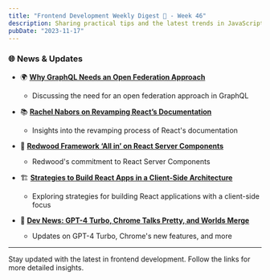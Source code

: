 ```yaml
---
title: "Frontend Development Weekly Digest 📰 - Week 46"
description: Sharing practical tips and the latest trends in JavaScript
pubDate: "2023-11-17"
---
```


### 🌐 News & Updates

- 🌍 **[Why GraphQL Needs an Open Federation Approach](https://thenewstack.io/why-graphql-needs-an-open-federation-approach/)**

  - Discussing the need for an open federation approach in GraphQL

- 📚 **[Rachel Nabors on Revamping React’s Documentation](https://thenewstack.io/rachel-nabors-on-revamping-reacts-documentation/)**

  - Insights into the revamping process of React's documentation

- 🔨 **[Redwood Framework ‘All in’ on React Server Components](https://thenewstack.io/redwood-framework-all-in-on-react-server-components/)**

  - Redwood's commitment to React Server Components

- 🏗️ **[Strategies to Build React Apps in a Client-Side Architecture](https://thenewstack.io/strategies-to-build-react-apps-in-a-client-side-architecture/)**

  - Exploring strategies for building React applications with a client-side focus

- 🤖 **[Dev News: GPT-4 Turbo, Chrome Talks Pretty, and Worlds Merge](https://thenewstack.io/dev-news-gpt-4-turbo-chrome-talks-pretty-and-worlds-merge/)**
  - Updates on GPT-4 Turbo, Chrome's new features, and more

---

Stay updated with the latest in frontend development. Follow the links for more detailed insights.
